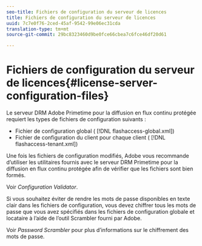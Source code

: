 ```yaml
---
seo-title: Fichiers de configuration du serveur de licences
title: Fichiers de configuration du serveur de licences
uuid: 7c7e0f76-2ced-45af-9542-99e06ec31cda
translation-type: tm+mt
source-git-commit: 29bc8323460d9be0fce66cbea7c6fce46df20d61

---
```



# Fichiers de configuration du serveur de licences{#license-server-configuration-files}

Le serveur DRM Adobe Primetime pour la diffusion en flux continu protégée requiert les types de fichiers de configuration suivants :

* Fichier de configuration global ( [!DNL flashaccess-global.xml])
* Fichier de configuration du client pour chaque client ( [!DNL flashaccess-tenant.xml])

Une fois les fichiers de configuration modifiés, Adobe vous recommande d’utiliser les utilitaires fournis avec le serveur DRM Primetime pour la diffusion en flux continu protégée afin de vérifier que les fichiers sont bien formés.

Voir *Configuration Validator*.

Si vous souhaitez éviter de rendre les mots de passe disponibles en texte clair dans les fichiers de configuration, vous devez chiffrer tous les mots de passe que vous avez spécifiés dans les fichiers de configuration globale et locataire à l’aide de l’outil Scrambler fourni par Adobe.

Voir *Password Scrambler* pour plus d’informations sur le chiffrement des mots de passe.
